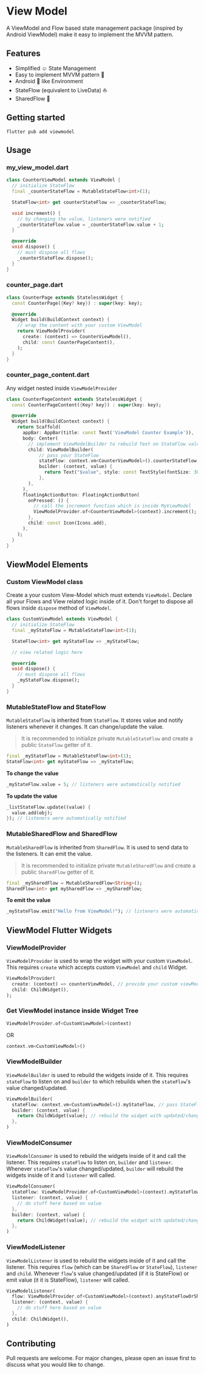 # View Model

A ViewModel and Flow based state management package (inspired by Android ViewModel) make it easy to implement the MVVM pattern.

## Features

- Simplified ☺️ State Management
- Easy to implement MVVM pattern 💪
- Android 💚 like Environment
- StateFlow (equivalent to LiveData) ⛵
- SharedFlow 🌊

## Getting started

```console
flutter pub add viewmodel
```

## Usage

### my_view_model.dart

```dart
class CounterViewModel extends ViewModel {
  // initialize StateFlow
  final _counterStateFlow = MutableStateFlow<int>(1);

  StateFlow<int> get counterStateFlow => _counterStateFlow;

  void increment() {
    // by changing the value, listeners were notified
    _counterStateFlow.value = _counterStateFlow.value + 1;
  }

  @override
  void dispose() {
    // must dispose all flows
    _counterStateFlow.dispose();
  }
}
```

### counter_page.dart

```dart
class CounterPage extends StatelessWidget {
  const CounterPage({Key? key}) : super(key: key);

  @override
  Widget build(BuildContext context) {
    // wrap the content with your custom ViewModel
    return ViewModelProvider(
      create: (context) => CounterViewModel(),
      child: const CounterPageContent(),
    );
  }
}
```

### counter_page_content.dart
Any widget nested inside `ViewModelProvider`

```dart
class CounterPageContent extends StatelessWidget {
  const CounterPageContent({Key? key}) : super(key: key);

  @override
  Widget build(BuildContext context) {
    return Scaffold(
      appBar: AppBar(title: const Text('ViewModel Counter Example')),
      body: Center(
        // implement ViewModelBuilder to rebuild Text on StateFlow value changed/updated
        child: ViewModelBuilder(
            // pass your StateFlow
            stateFlow: context.vm<CounterViewModel>().counterStateFlow,
            builder: (context, value) {
              return Text("$value", style: const TextStyle(fontSize: 30));
            },
        ),
      ),
      floatingActionButton: FloatingActionButton(
        onPressed: () {
          // call the increment function which is inside MyViewModel
          ViewModelProvider.of<CounterViewModel>(context).increment();
        },
        child: const Icon(Icons.add),
      ),
    );
  }
}
```

## ViewModel Elements

### Custom ViewModel class
Create a your custom View-Model which must extends `ViewModel`. Declare all your Flows and View related logic inside of it.
Don't forget to dispose all flows inside `dispose` method of `ViewModel`.

```dart
class CustomViewModel extends ViewModel {
  // initialize StateFlow
  final _myStateFlow = MutableStateFlow<int>(1);

  StateFlow<int> get myStateFlow => _myStateFlow;

  // view related logic here

  @override
  void dispose() {
    // must dispose all flows
    _myStateFlow.dispose();
  }
}
```

### MutableStateFlow and StateFlow
`MutableStateFlow` is inherited from `StateFlow`. It stores value and notify listeners whenever it changes. It can change/update the value.

> It is recommended to initialize private `MutableStateFlow` and create a public `StateFlow` getter of it.  

```dart
final _myStateFlow = MutableStateFlow<int>(1);
StateFlow<int> get myStateFlow => _myStateFlow;
```

**To change the value**

```dart
_myStateFlow.value = 5; // listeners were automatically notified
```

**To update the value**

```dart
_listStateFlow.update((value) {
  value.add(obj);
}); // listeners were automatically notified
```

### MutableSharedFlow and SharedFlow
`MutableSharedFlow` is inherited from `SharedFlow`. It is used to send data to the listeners. It can emit the value.

> It is recommended to initialize private `MutableSharedFlow` and create a public `SharedFlow` getter of it.

```dart
final _mySharedFlow = MutableSharedFlow<String>();
SharedFlow<int> get mySharedFlow => _mySharedFlow;
```

**To emit the value**

```dart
_myStateFlow.emit("Hello from ViewModel!"); // listeners were automatically notified
```

## ViewModel Flutter Widgets

### ViewModelProvider

`ViewModelProvider` is used to wrap the widget with your custom `ViewModel`.
This requires `create` which accepts custom `ViewModel` and `child` Widget.

```dart
ViewModelProvider(
  create: (context) => counterViewModel, // provide your custom viewModel
  child: ChildWidget(),
);
```

### Get ViewModel instance inside Widget Tree

```dart
ViewModelProvider.of<CustomViewModel>(context)
```
OR
```dart
context.vm<CustomViewModel>()
```

### ViewModelBuilder

`ViewModelBuilder` is used to rebuild the widgets inside of it.
This requires `stateFlow` to listen on and `builder` to which rebuilds when the `stateFlow`'s value changed/updated.

```dart
ViewModelBuilder(
  stateFlow: context.vm<CustomViewModel>().myStateFlow, // pass StateFlow
  builder: (context, value) {
    return ChildWidget(value); // rebuild the widget with updated/changed value.
  },
)
```

### ViewModelConsumer

`ViewModelConsumer` is used to rebuild the widgets inside of it and call the listener.
This requires `stateFlow` to listen on, `builder` and `listener`.
Whenever `stateFlow`'s value changed/updated, `builder` will rebuild the widgets inside of it and `listener` will called.

```dart
ViewModelConsumer(
  stateFlow: ViewModelProvider.of<CustomViewModel>(context).myStateFlow, // pass SharedFlow
  listener: (context, value) {
    // do stuff here based on value
  },
  builder: (context, value) {
    return ChildWidget(value); // rebuild the widget with updated/changed value.
  },
)
```

### ViewModelListener

`ViewModelListener` is used to rebuild the widgets inside of it and call the listener.
This requires `flow` (which can be `SharedFlow` or `StateFlow`), `listener` and `child`.
Whenever `flow`'s value changed/updated (if it is StateFlow) or emit value (it it is StateFlow), `listener` will called.

```dart
ViewModelListener(
  flow: ViewModelProvider.of<CustomViewModel>(context).anyStateFlowOrSharedFlow, // pass StateFlow or SharedFlow
  listener: (context, value) {
    // do stuff here based on value
  },
  child: ChildWidget(),
)
```

## Contributing

Pull requests are welcome. For major changes, please open an issue first to discuss what you would like to change.

